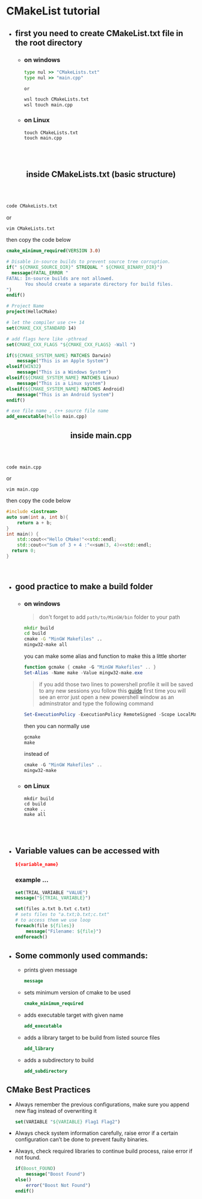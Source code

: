 # CMakeList tutorial 
* ## first you need to create CMakeList.txt file in the root directory
    * ### on windows

        ```cmd
        type nul >> "CMakeLists.txt"
        type nul >> "main.cpp"
        ```

        ` or `

        ```cmd
        wsl touch CMakeLists.txt
        wsl touch main.cpp
        ```

    * ### on Linux 
        ```fish
        touch CMakeLists.txt 
        touch main.cpp
        ```

<!-- body -->
</br>
</br>
<h2 align="center"> inside CMakeLists.txt (basic structure)  </h2>  
</br>  
</br>  

```cmd
code CMakeLists.txt
```

or 

```
vim CMakeLists.txt
```

then copy the code below 


~~~cmake
cmake_minimum_required(VERSION 3.0)

# Disable in-source builds to prevent source tree corruption.
if(" ${CMAKE_SOURCE_DIR}" STREQUAL " ${CMAKE_BINARY_DIR}")
  message(FATAL_ERROR "
FATAL: In-source builds are not allowed.
       You should create a separate directory for build files.
")
endif()

# Project Name
project(HelloCMake)

# let the compiler use c++ 14
set(CMAKE_CXX_STANDARD 14)

# add flags here like -pthread 
set(CMAKE_CXX_FLAGS "${CMAKE_CXX_FLAGS} -Wall ")

if(${CMAKE_SYSTEM_NAME} MATCHES Darwin)
    message("This is an Apple System")
elseif(WIN32)
    message("This is a Windows System")
elseif(${CMAKE_SYSTEM_NAME} MATCHES Linux)
    message("This is a Linux system")
elseif(${CMAKE_SYSTEM_NAME} MATCHES Android)
    message("This is an Android System")
endif()

# exe file name , c++ source file name
add_executable(hello main.cpp)
~~~  

<h2 align="center"> inside main.cpp </h2>  
</br>  
</br>  

    code main.cpp

or 

    vim main.cpp

then copy the code below 

~~~cpp
#include <iostream>
auto sum(int a, int b){
    return a + b;
}
int main() {
    std::cout<<"Hello CMake!"<<std::endl;
    std::cout<<"Sum of 3 + 4 :"<<sum(3, 4)<<std::endl;
  return 0;
}
~~~

</br>

* ## good practice to make a build folder
    * ### on windows
        > don't forget to add `path/to/MinGW/bin` folder to your path
        ```cmd
        mkdir build
        cd build
        cmake -G "MinGW Makefiles" ..
        mingw32-make all
        ```

        you can make some alias and function to make this a little shorter
        ```powershell
        function gcmake { cmake -G "MinGW Makefiles" .. }
        Set-Alias -Name make -Value mingw32-make.exe
        ```
        > if you add those two lines to powershell profile it will be saved to any new sessions you follow this [guide](https://www.howtogeek.com/50236/customizing-your-powershell-profile/)
        > first time you will see an error just open a new powershell window as an adminstrator and type the following command 
        ```powershell
        Set-ExecutionPolicy -ExecutionPolicy RemoteSigned -Scope LocalMachine
        ```
        then you can normally use 
        
        ```cmd
        gcmake 
        make
        ``` 
        
        instead of 
        
        ```powershell
        cmake -G "MinGW Makefiles" ..
        mingw32-make
        ```

    * ### on Linux 
        ```fish
        mkdir build
        cd build
        cmake ..
        make all
        ```


</br>  
</br>
<!-- body -->


* ## Variable values can be accessed with
    
    ```cmake
    ${variable_name}
    ```
    
    ### example ...
    
    ```cmake
    set(TRIAL_VARIABLE "VALUE")
    message("${TRIAL_VARIABLE}")

    set(files a.txt b.txt c.txt)
    # sets files to "a.txt;b.txt;c.txt"
    # to access them we use loop
    foreach(file ${files})
        message("Filename: ${file}")
    endforeach()
    ```
    
* ##  Some commonly used commands:

    * prints given message 
        ```cmake 
        message
        ``` 
    * sets minimum version of cmake to be used
        ```cmake
        cmake_minimum_required 
        ```
    * adds executable target with given name
        ```cmake
        add_executable 
        ```
    * adds a library target to be build from listed source files
        ```cmake
        add_library 
        ```
    * adds a subdirectory to build
        ```cmake
        add_subdirectory  
        ```

## CMake Best Practices
* Always remember the previous configurations, make sure you append new flag instead of overwriting it
    ```cmake
    set(VARIABLE "${VARIABLE} Flag1 Flag2")
    ```

* Always check system information carefully, raise error if a certain configuration can’t be done to prevent faulty binaries.

* Always, check required libraries to continue build process, raise error if not found.
    ```cmake
    if(Boost_FOUND)
        message("Boost Found")
    else()
        error("Boost Not Found")
    endif()
    ```


